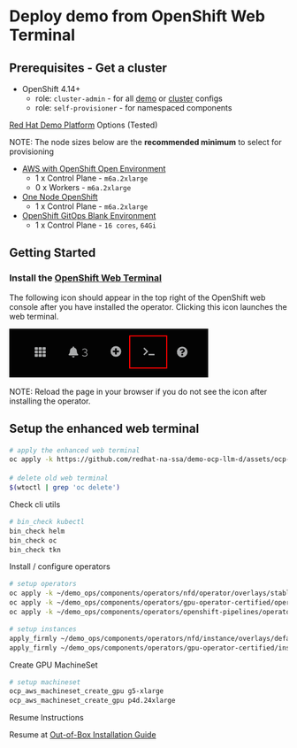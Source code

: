 # Deploy demo from OpenShift Web Terminal

## Prerequisites - Get a cluster

- OpenShift 4.14+
  - role: `cluster-admin` - for all [demo](demos) or [cluster](clusters) configs
  - role: `self-provisioner` - for namespaced components

[Red Hat Demo Platform](https://demo.redhat.com) Options (Tested)

NOTE: The node sizes below are the **recommended minimum** to select for provisioning

- <a href="https://demo.redhat.com/catalog?item=babylon-catalog-prod/sandboxes-gpte.sandbox-ocp.prod&utm_source=webapp&utm_medium=share-link" target="_blank">AWS with OpenShift Open Environment</a>
  - 1 x Control Plane - `m6a.2xlarge`
  - 0 x Workers - `m6a.2xlarge`
- <a href="https://demo.redhat.com/catalog?item=babylon-catalog-prod/sandboxes-gpte.ocp4-single-node.prod&utm_source=webapp&utm_medium=share-link" target="_blank">One Node OpenShift</a>
  - 1 x Control Plane - `m6a.2xlarge`
- <a href="https://catalog.demo.redhat.com/catalog?item=babylon-catalog-prod/openshift-cnv.ocp4-cnv-gitops.prod&utm_source=webapp&utm_medium=share-link" target="_blank">OpenShift GitOps Blank Environment</a>
  - 1 x Control Plane - `16 cores`, `64Gi`

## Getting Started

### Install the [OpenShift Web Terminal](https://docs.openshift.com/container-platform/4.12/web_console/web_terminal/installing-web-terminal.html)

The following icon should appear in the top right of the OpenShift web console after you have installed the operator. Clicking this icon launches the web terminal.

![Web Terminal](docs/images/web-terminal.png "Web Terminal")

NOTE: Reload the page in your browser if you do not see the icon after installing the operator.

## Setup the enhanced web terminal

```sh
# apply the enhanced web terminal
oc apply -k https://github.com/redhat-na-ssa/demo-ocp-llm-d/assets/ocp-web-terminal

# delete old web terminal
$(wtoctl | grep 'oc delete')
```

Check cli utils

```sh
# bin_check kubectl
bin_check helm
bin_check oc
bin_check tkn
```

Install / configure operators

```sh
# setup operators
oc apply -k ~/demo_ops/components/operators/nfd/operator/overlays/stable/
oc apply -k ~/demo_ops/components/operators/gpu-operator-certified/operator/overlays/stable/
oc apply -k ~/demo_ops/components/operators/openshift-pipelines/operator/overlays/pipelines-1.20/
```

```sh
# setup instances
apply_firmly ~/demo_ops/components/operators/nfd/instance/overlays/default/
apply_firmly ~/demo_ops/components/operators/gpu-operator-certified/instance/overlays/default/
```

Create GPU MachineSet

```sh
# setup machineset
ocp_aws_machineset_create_gpu g5-xlarge
ocp_aws_machineset_create_gpu p4d.24xlarge
```

Resume Instructions

Resume at [Out-of-Box Installation Guide](../../README.md#out-of-box-installation-guide)
